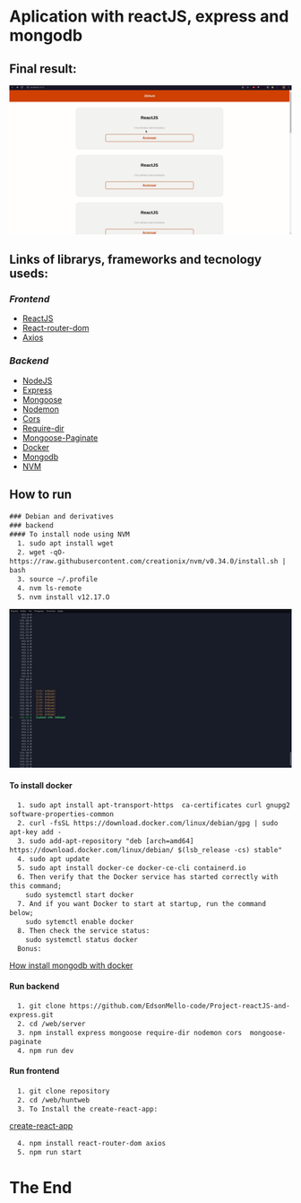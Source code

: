 # Aplication with reactJS, express and mongodb 

## Final result: 
![](/assets/previw2.gif) 
 

## Links of librarys, frameworks and tecnology useds:
### **_Frontend_**
  - [ReactJS](https://reactjs.org/)
  - [React-router-dom](https://www.npmjs.com/package/react-router-dom)
  - [Axios](https://github.com/axios/axios)
### **_Backend_**
  - [NodeJS](https://nodejs.org/en/)
  - [Express](https://expressjs.com/)
  - [Mongoose](https://mongoosejs.com/)
  - [Nodemon](https://www.npmjs.com/package/nodemon)
  - [Cors](https://www.npmjs.com/package/cors)
  - [Require-dir](https://www.npmjs.com/package/require-dir)
  - [Mongoose-Paginate](https://www.npmjs.com/package/mongoose-paginate)
  - [Docker](https://www.docker.com/)
  - [Mongodb](https://www.mongodb.com/)
  - [NVM](https://www.hostinger.com.br/tutoriais/instalar-node-js-ubuntu/)
  ## How to run
    ### Debian and derivatives 
    ### backend
    #### To install node using NVM
      1. sudo apt install wget
      2. wget -qO- https://raw.githubusercontent.com/creationix/nvm/v0.34.0/install.sh | bash
      3. source ~/.profile
      4. nvm ls-remote
      5. nvm install v12.17.O
  ![](./assets/nvm.png)
  #### To install docker
      1. sudo apt install apt-transport-https  ca-certificates curl gnupg2 software-properties-common
      2. curl -fsSL https://download.docker.com/linux/debian/gpg | sudo apt-key add -
      3. sudo add-apt-repository "deb [arch=amd64] https://download.docker.com/linux/debian/ $(lsb_release -cs) stable"
      4. sudo apt update
      5. sudo apt install docker-ce docker-ce-cli containerd.io
      6. Then verify that the Docker service has started correctly with this command;
        sudo systemctl start docker
      7. And if you want Docker to start at startup, run the command below;
        sudo sytemctl enable docker
      8. Then check the service status:
        sudo systemctl status docker
      Bonus:
  [How install mongodb with docker](https://medium.com/dockerbr/mongodb-no-docker-dd3b72c7efb7)  
  #### Run backend  
      1. git clone https://github.com/EdsonMello-code/Project-reactJS-and-express.git
      2. cd /web/server
      3. npm install express mongoose require-dir nodemon cors  mongoose-paginate 
      4. npm run dev
  #### Run frontend
      1. git clone repository
      2. cd /web/huntweb
      3. To Install the create-react-app:
  [create-react-app](https://reactjs.org/docs/create-a-new-react-app.html)

      4. npm install react-router-dom axios
      5. npm run start

# The End